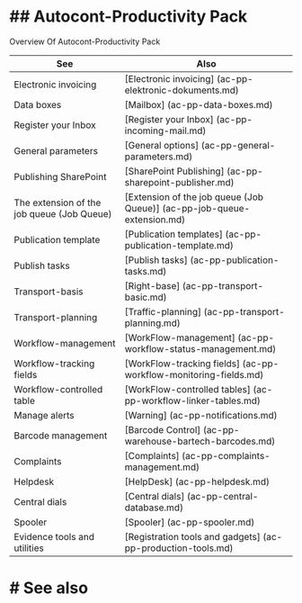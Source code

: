 ﻿---
Title: "Productivity Extension"
Author: Autocont
Ms. custom: on
Ms date: 02/26/2018
reviewer: Ms.
Ms. suite:
Ms. _pltfrm tgt:
Ms. topic: article
MS Sales: dynamics-nav-2018
Ms. translationtype: Human Translation
Ms. sourcegitcommit: 
Ms. openlocfilehash: 
Ms. contentlocale: cs-cz
Ms. lasthandoff: 02/26/2018

---

# ## <a name = "ac-fp-financial-pack" > </a> Autocont-Productivity Pack

Overview Of Autocont-Productivity Pack

| See | Also |
|------------------------------------|--------------------------------------------------------------------|
| Electronic invoicing | [Electronic invoicing] (ac-pp-elektronic-dokuments.md) |
| Data boxes | [Mailbox] (ac-pp-data-boxes.md) |
| Register your Inbox | [Register your Inbox] (ac-pp-incoming-mail.md) |
| General parameters | [General options] (ac-pp-general-parameters.md) |
| Publishing SharePoint | [SharePoint Publishing] (ac-pp-sharepoint-publisher.md) |
| The extension of the job queue (Job Queue) | [Extension of the job queue (Job Queue)] (ac-pp-job-queue-extension.md) |
| Publication template | [Publication templates] (ac-pp-publication-template.md) |
| Publish tasks | [Publish tasks] (ac-pp-publication-tasks.md) |
| Transport-basis | [Right-base] (ac-pp-transport-basic.md) |
| Transport-planning | [Traffic-planning] (ac-pp-transport-planning.md) |
| Workflow-management | [WorkFlow-management] (ac-pp-workflow-status-management.md) |
| Workflow-tracking fields | [WorkFlow-tracking fields] (ac-pp-workflow-monitoring-fields.md) |
| Workflow-controlled table | [WorkFlow-controlled tables] (ac-pp-workflow-linker-tables.md) |
| Manage alerts | [Warning] (ac-pp-notifications.md) |
| Barcode management | [Barcode Control] (ac-pp-warehouse-bartech-barcodes.md) |
| Complaints | [Complaints] (ac-pp-complaints-management.md) |
| Helpdesk | [HelpDesk] (ac-pp-helpdesk.md) |
| Central dials | [Central dials] (ac-pp-central-database.md) |
| Spooler | [Spooler] (ac-pp-spooler.md) |
| Evidence tools and utilities | [Registration tools and gadgets] (ac-pp-production-tools.md) |



# # See also

